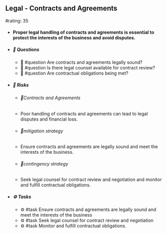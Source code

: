 ## Legal - Contracts and Agreements
#rating: 35
- #### Proper legal handling of contracts and agreements is essential to protect the interests of the business and avoid disputes.
- ##### 💭 Questions
  - 💭 #question Are contracts and agreements legally sound?
  - 💭 #question Is there legal counsel available for contract review?
  - 💭 #question Are contractual obligations being met?
- ##### 🚨 Risks

  - ###### 🚨Contracts and Agreements
  - Poor handling of contracts and agreements can lead to legal disputes and financial loss.
  - ###### 🚨mitigation strategy
  - Ensure contracts and agreements are legally sound and meet the interests of the business.
  - ###### 🚨contingency strategy
  - Seek legal counsel for contract review and negotiation and monitor and fulfill contractual obligations.
- ##### ⚙️ Tasks
  - ⚙️ #task Ensure contracts and agreements are legally sound and meet the interests of the business
  - ⚙️ #task  Seek legal counsel for contract review and negotiation
  - ⚙️ #task  Monitor and fulfill contractual obligations.


